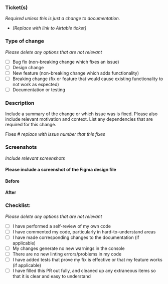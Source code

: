 ### Ticket(s)

_Required unless this is just a change to documentation._

- _[Replace with link to Airtable ticket]_

### Type of change

_Please delete any options that are not relevant_

- [ ] Bug fix (non-breaking change which fixes an issue)
- [ ] Design change
- [ ] New feature (non-breaking change which adds functionality)
- [ ] Breaking change (fix or feature that would cause existing functionality to not work as expected)
- [ ] Documentation or testing

### Description

Include a summary of the change or which issue was is fixed. Please also include relevant motivation and context. List any dependencies that are required for this change.

Fixes # _replace with issue number that this fixes_

### Screenshots

_Include relevant screenshots_

#### Please include a screenshot of the Figma design file

#### Before

#### After

### Checklist:

_Please delete any options that are not relevant_

- [ ] I have performed a self-review of my own code
- [ ] I have commented my code, particularly in hard-to-understand areas
- [ ] I have made corresponding changes to the documentation (if applicable)
- [ ] My changes generate no new warnings in the console
- [ ] There are no new linting errors/problems in my code
- [ ] I have added tests that prove my fix is effective or that my feature works (if applicable)
- [ ] I have filled this PR out fully, and cleaned up any extraneous items so that it is clear and easy to understand
